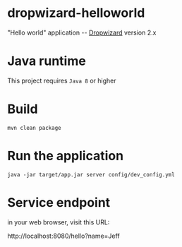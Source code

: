 # dropwizard-helloworld


"Hello world" application -- [Dropwizard](https://dropwizard.io) version 2.x


# Java runtime
This project requires `Java 8` or higher


# Build

```
mvn clean package
```

# Run the application

```
java -jar target/app.jar server config/dev_config.yml
```

# Service endpoint

in your web browser, visit this URL:

http://localhost:8080/hello?name=Jeff
